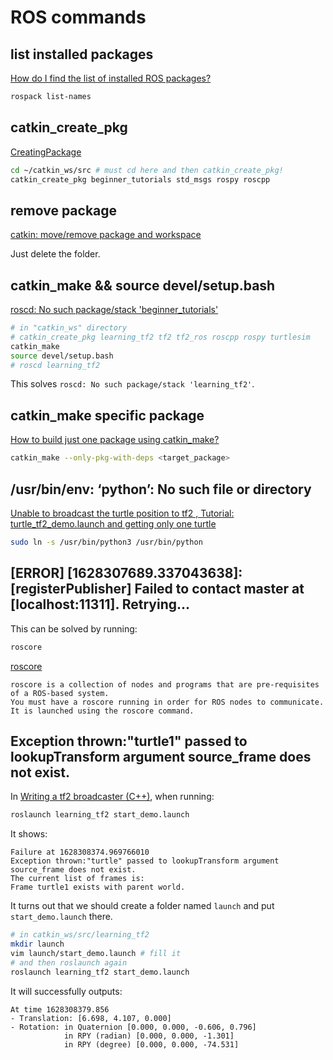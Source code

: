 # ROS commands

## list installed packages
[How do I find the list of installed ROS packages?](http://wiki.ros.org/FAQ#How_do_I_find_the_list_of_installed_ROS_packages.3F)
```sh
rospack list-names
```

## catkin_create_pkg
[CreatingPackage](http://wiki.ros.org/cn/ROS/Tutorials/catkin/CreatingPackage)
```sh
cd ~/catkin_ws/src # must cd here and then catkin_create_pkg!
catkin_create_pkg beginner_tutorials std_msgs rospy roscpp
```

## remove package
[catkin: move/remove package and workspace](https://answers.ros.org/question/105576/catkin-moveremove-package-and-workspace/)

Just delete the folder. 

## catkin_make && source devel/setup.bash
[roscd: No such package/stack 'beginner_tutorials'](https://answers.ros.org/question/65003/roscd-no-such-packagestack-beginner_tutorials/)
```sh
# in "catkin_ws" directory
# catkin_create_pkg learning_tf2 tf2 tf2_ros roscpp rospy turtlesim
catkin_make
source devel/setup.bash
# roscd learning_tf2
```
This solves `roscd: No such package/stack 'learning_tf2'`.

## catkin_make specific package
[How to build just one package using catkin_make?](https://answers.ros.org/question/54178/how-to-build-just-one-package-using-catkin_make/)
```sh
catkin_make --only-pkg-with-deps <target_package>
```

## /usr/bin/env: ‘python’: No such file or directory
[Unable to broadcast the turtle position to tf2 , Tutorial: turtle_tf2_demo.launch and getting only one turtle](https://answers.ros.org/question/357423/unable-to-broadcast-the-turtle-position-to-tf2-tutorial-turtle_tf2_demolaunch-and-getting-only-one-turtle/)
```sh
sudo ln -s /usr/bin/python3 /usr/bin/python
```

## [ERROR] [1628307689.337043638]: [registerPublisher] Failed to contact master at [localhost:11311].  Retrying...
This can be solved by running:

```sh
roscore
```

[roscore](http://wiki.ros.org/roscore)
```
roscore is a collection of nodes and programs that are pre-requisites of a ROS-based system. 
You must have a roscore running in order for ROS nodes to communicate. It is launched using the roscore command. 
```

## Exception thrown:"turtle1" passed to lookupTransform argument source_frame does not exist. 
In [Writing a tf2 broadcaster (C++)](http://wiki.ros.org/tf2/Tutorials/Writing%20a%20tf2%20broadcaster%20%28C%2B%2B%29),
when running:
```sh
roslaunch learning_tf2 start_demo.launch
```
It shows:
```
Failure at 1628308374.969766010
Exception thrown:"turtle" passed to lookupTransform argument source_frame does not exist. 
The current list of frames is:
Frame turtle1 exists with parent world.
```
It turns out that we should create a folder named `launch` and put `start_demo.launch` there.
```sh
# in catkin_ws/src/learning_tf2
mkdir launch
vim launch/start_demo.launch # fill it
# and then roslaunch again
roslaunch learning_tf2 start_demo.launch
```
It will successfully outputs:
```
At time 1628308379.856
- Translation: [6.698, 4.107, 0.000]
- Rotation: in Quaternion [0.000, 0.000, -0.606, 0.796]
            in RPY (radian) [0.000, 0.000, -1.301]
            in RPY (degree) [0.000, 0.000, -74.531]
```


